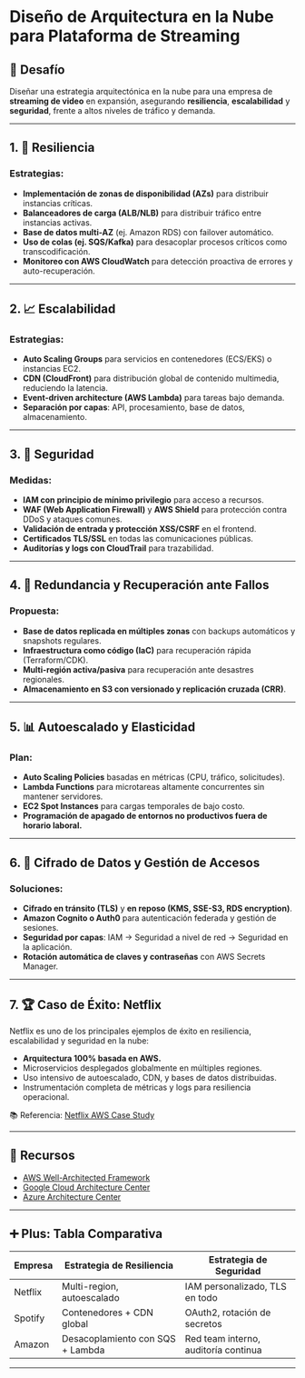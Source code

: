 # Diseño de Arquitectura en la Nube para Plataforma de Streaming

## 🎯 Desafío

Diseñar una estrategia arquitectónica en la nube para una empresa de **streaming de video** en expansión, asegurando **resiliencia**, **escalabilidad** y **seguridad**, frente a altos niveles de tráfico y demanda.

---

## 1. 🔄 Resiliencia

### Estrategias:
- **Implementación de zonas de disponibilidad (AZs)** para distribuir instancias críticas.
- **Balanceadores de carga (ALB/NLB)** para distribuir tráfico entre instancias activas.
- **Base de datos multi-AZ** (ej. Amazon RDS) con failover automático.
- **Uso de colas (ej. SQS/Kafka)** para desacoplar procesos críticos como transcodificación.
- **Monitoreo con AWS CloudWatch** para detección proactiva de errores y auto-recuperación.

---

## 2. 📈 Escalabilidad

### Estrategias:
- **Auto Scaling Groups** para servicios en contenedores (ECS/EKS) o instancias EC2.
- **CDN (CloudFront)** para distribución global de contenido multimedia, reduciendo la latencia.
- **Event-driven architecture (AWS Lambda)** para tareas bajo demanda.
- **Separación por capas**: API, procesamiento, base de datos, almacenamiento.

---

## 3. 🔐 Seguridad

### Medidas:
- **IAM con principio de mínimo privilegio** para acceso a recursos.
- **WAF (Web Application Firewall)** y **AWS Shield** para protección contra DDoS y ataques comunes.
- **Validación de entrada y protección XSS/CSRF** en el frontend.
- **Certificados TLS/SSL** en todas las comunicaciones públicas.
- **Auditorías y logs con CloudTrail** para trazabilidad.

---

## 4. 🧬 Redundancia y Recuperación ante Fallos

### Propuesta:
- **Base de datos replicada en múltiples zonas** con backups automáticos y snapshots regulares.
- **Infraestructura como código (IaC)** para recuperación rápida (Terraform/CDK).
- **Multi-región activa/pasiva** para recuperación ante desastres regionales.
- **Almacenamiento en S3 con versionado y replicación cruzada (CRR)**.

---

## 5. 📊 Autoescalado y Elasticidad

### Plan:
- **Auto Scaling Policies** basadas en métricas (CPU, tráfico, solicitudes).
- **Lambda Functions** para microtareas altamente concurrentes sin mantener servidores.
- **EC2 Spot Instances** para cargas temporales de bajo costo.
- **Programación de apagado de entornos no productivos fuera de horario laboral.**

---

## 6. 🔏 Cifrado de Datos y Gestión de Accesos

### Soluciones:
- **Cifrado en tránsito (TLS)** y **en reposo (KMS, SSE-S3, RDS encryption)**.
- **Amazon Cognito o Auth0** para autenticación federada y gestión de sesiones.
- **Seguridad por capas**: IAM → Seguridad a nivel de red → Seguridad en la aplicación.
- **Rotación automática de claves y contraseñas** con AWS Secrets Manager.

---

## 7. 🏆 Caso de Éxito: Netflix

Netflix es uno de los principales ejemplos de éxito en resiliencia, escalabilidad y seguridad en la nube:

- **Arquitectura 100% basada en AWS.**
- Microservicios desplegados globalmente en múltiples regiones.
- Uso intensivo de autoescalado, CDN, y bases de datos distribuidas.
- Instrumentación completa de métricas y logs para resiliencia operacional.

📚 Referencia: [Netflix AWS Case Study](https://aws.amazon.com/solutions/case-studies/netflix/)

---

## 🧰 Recursos

- [AWS Well-Architected Framework](https://aws.amazon.com/architecture/well-architected/)
- [Google Cloud Architecture Center](https://cloud.google.com/architecture)
- [Azure Architecture Center](https://learn.microsoft.com/en-us/azure/architecture/)

---

## ➕ Plus: Tabla Comparativa

| Empresa     | Estrategia de Resiliencia           | Estrategia de Seguridad             |
|-------------|-------------------------------------|-------------------------------------|
| Netflix     | Multi-region, autoescalado          | IAM personalizado, TLS en todo      |
| Spotify     | Contenedores + CDN global           | OAuth2, rotación de secretos        |
| Amazon      | Desacoplamiento con SQS + Lambda    | Red team interno, auditoría continua|

---
